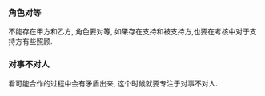 ### 角色对等
不能存在甲方和乙方, 角色要对等, 如果存在支持和被支持方,也要在考核中对于支持方有些照顾.

### 对事不对人
看可能合作的过程中会有矛盾出来, 这个时候就要专注于对事不对人.
